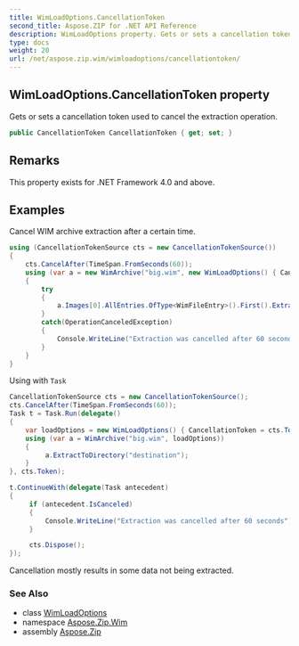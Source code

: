 ```yaml
---
title: WimLoadOptions.CancellationToken
second_title: Aspose.ZIP for .NET API Reference
description: WimLoadOptions property. Gets or sets a cancellation token used to cancel the extraction operation
type: docs
weight: 20
url: /net/aspose.zip.wim/wimloadoptions/cancellationtoken/
---
```

## WimLoadOptions.CancellationToken property

Gets or sets a cancellation token used to cancel the extraction operation.

```csharp
public CancellationToken CancellationToken { get; set; }
```

## Remarks

This property exists for .NET Framework 4.0 and above.

## Examples

Cancel WIM archive extraction after a certain time.

```csharp
using (CancellationTokenSource cts = new CancellationTokenSource())
{
    cts.CancelAfter(TimeSpan.FromSeconds(60)); 
    using (var a = new WimArchive("big.wim", new WimLoadOptions() { CancellationToken = cts.Token }))
    {
        try
        {
            a.Images[0].AllEntries.OfType<WimFileEntry>().First().Extract("data.bin");
        }
        catch(OperationCanceledException)
        {
            Console.WriteLine("Extraction was cancelled after 60 seconds");
        }
    }
}
```

Using with `Task`

```csharp
CancellationTokenSource cts = new CancellationTokenSource();
cts.CancelAfter(TimeSpan.FromSeconds(60));
Task t = Task.Run(delegate()
{
    var loadOptions = new WimLoadOptions() { CancellationToken = cts.Token };
    using (var a = WimArchive("big.wim", loadOptions))
    {
         a.ExtractToDirectory("destination");
    }
}, cts.Token);

t.ContinueWith(delegate(Task antecedent)
{
     if (antecedent.IsCanceled)
     {
         Console.WriteLine("Extraction was cancelled after 60 seconds");
     }

     cts.Dispose();
});
```

Cancellation mostly results in some data not being extracted.

### See Also

* class [WimLoadOptions](../)
* namespace [Aspose.Zip.Wim](../../wimloadoptions/)
* assembly [Aspose.Zip](../../../)


